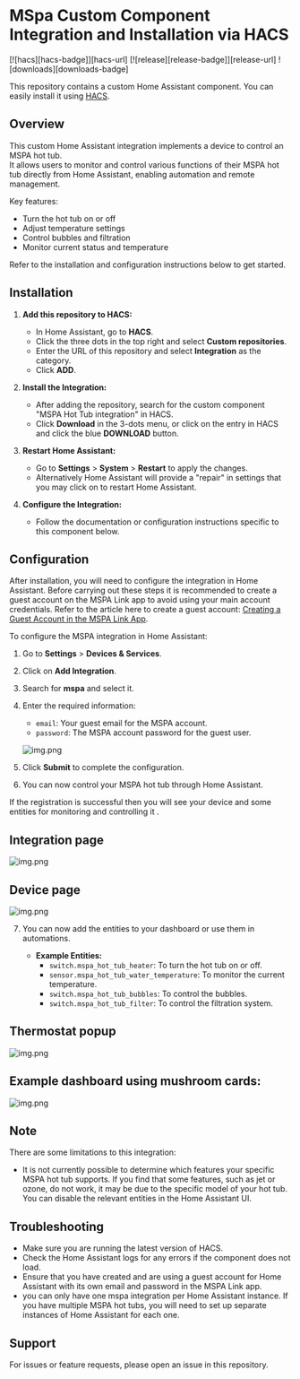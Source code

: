 # MSpa Custom Component Integration and Installation via HACS



[![hacs][hacs-badge]][hacs-url]
[![release][release-badge]][release-url]
![downloads][downloads-badge]

This repository contains a custom Home Assistant component. You can easily install it using [HACS](https://hacs.xyz/).

## Overview

This custom Home Assistant integration implements a device to control an MSPA hot tub.  
It allows users to monitor and control various functions of their MSPA hot tub directly from Home Assistant, enabling automation and remote management.

Key features:
- Turn the hot tub on or off
- Adjust temperature settings
- Control bubbles and filtration
- Monitor current status and temperature

Refer to the installation and configuration instructions below to get started.

## Installation

1. **Add this repository to HACS:**
    - In Home Assistant, go to **HACS**.
    - Click the three dots in the top right and select **Custom repositories**.
    - Enter the URL of this repository and select **Integration** as the category.
    - Click **ADD**.

2. **Install the Integration:**
    - After adding the repository, search for the custom component "MSPA Hot Tub integration" in HACS.
    - Click **Download** in the 3-dots menu, or click on the entry in HACS and click the blue **DOWNLOAD** button.

3. **Restart Home Assistant:**
    - Go to **Settings** > **System** > **Restart** to apply the changes.
    - Alternatively Home Assistant will provide a "repair" in settings that you may click on to restart Home Assistant. 

4. **Configure the Integration:**
    - Follow the documentation or configuration instructions specific to this component below.



## Configuration

After installation, you will need to configure the integration in Home Assistant. Before carrying out these steps it is recommended to 
create a guest account on the MSPA Link app to avoid using your main account credentials. Refer to the article here 
to create a guest account: [Creating a Guest Account in the MSPA Link App](MSPA_LINK.md).

To configure the MSPA integration in Home Assistant:
1. Go to **Settings** > **Devices & Services**.
2. Click on **Add Integration**.
3. Search for **mspa** and select it.
4. Enter the required information:
   - `email`: Your guest email for the MSPA account.
   - `password`: The MSPA account password for the guest user.

   ![img.png](img/img3.png)


5. Click **Submit** to complete the configuration.
6. You can now control your MSPA hot tub through Home Assistant.




If the registration is successful then you will see your device and 
some entities for monitoring and controlling it .

## Integration page

![img.png](img/img6.png)

## Device page

![img.png](img/img.png)

7. You can now add the entities to your dashboard or use them in automations.

   - **Example Entities:**
     - `switch.mspa_hot_tub_heater`: To turn the hot tub on or off.
     - `sensor.mspa_hot_tub_water_temperature`: To monitor the current temperature.
     - `switch.mspa_hot_tub_bubbles`: To control the bubbles.
     - `switch.mspa_hot_tub_filter`: To control the filtration system.

## Thermostat popup

![img.png](img/img2.png)

## Example dashboard using mushroom cards:

![img.png](img/img7.png)

## Note

There are some limitations to this integration:
- It is not currently possible to determine which features your specific MSPA hot tub supports. If you find that some features, such as jet or ozone, do not work, it may be due to the specific model of your hot tub. You can disable the relevant entities in the Home Assistant UI.


## Troubleshooting

- Make sure you are running the latest version of HACS.
- Check the Home Assistant logs for any errors if the component does not load.
- Ensure that you have created and are using a guest account for Home Assistant with its own email and password in the MSPA Link app.
- you can only have one mspa integration per Home Assistant instance. If you have multiple MSPA hot tubs, you will need to set up separate instances of Home Assistant for each one.


## Support

For issues or feature requests, please open an issue in this repository.

